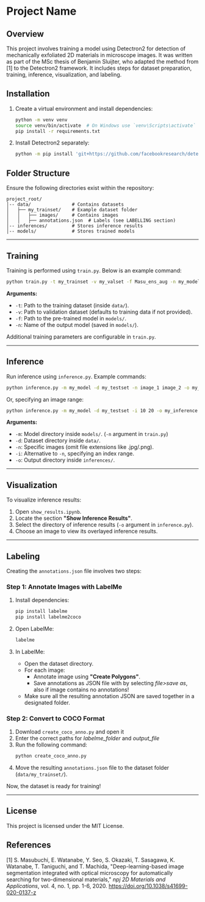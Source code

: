 # Project Name

## Overview
This project involves training a model using Detectron2 for detection of mechanically exfoliated 2D materials in microscope images. It was written as part of the MSc thesis of Benjamin Sluijter, who adapted the method from [1] to the Detectron2 framework. 
It includes steps for dataset preparation, training, inference, visualization, and labeling.

## Installation

1. Create a virtual environment and install dependencies:
   ```sh
   python -m venv venv
   source venv/bin/activate  # On Windows use `venv\Scripts\activate`
   pip install -r requirements.txt
   ```

2. Install Detectron2 separately:
   ```sh
   python -m pip install 'git+https://github.com/facebookresearch/detectron2.git'
   ```

## Folder Structure
Ensure the following directories exist within the repository:

```
project_root/
│-- data/               # Contains datasets
│   ├── my_trainset/    # Example dataset folder
│   │   ├── images/     # Contains images
│   │   ├── annotations.json  # Labels (see LABELLING section)
│-- inferences/         # Stores inference results
│-- models/             # Stores trained models
```

---
## Training

Training is performed using `train.py`. Below is an example command:

```sh
python train.py -t my_trainset -v my_valset -f Masu_ens_aug -n my_model
```

**Arguments:**
- `-t`: Path to the training dataset (inside `data/`).
- `-v`: Path to validation dataset (defaults to training data if not provided).
- `-f`: Path to the pre-trained model in `models/`.
- `-n`: Name of the output model (saved in `models/`).

Additional training parameters are configurable in `train.py`.

---
## Inference

Run inference using `inference.py`. Example commands:

```sh
python inference.py -m my_model -d my_testset -n image_1 image_2 -o my_inference
```
Or, specifying an image range:
```sh
python inference.py -m my_model -d my_testset -i 10 20 -o my_inference
```

**Arguments:**
- `-m`: Model directory inside `models/`. (`-n` argument in `train.py`)
- `-d`: Dataset directory inside `data/`.
- `-n`: Specific images (omit file extensions like .jpg/.png).
- `-i`: Alternative to `-n`, specifying an index range.
- `-o`: Output directory inside `inferences/`.

---
## Visualization

To visualize inference results:
1. Open `show_results.ipynb`.
2. Locate the section **"Show Inference Results"**.
3. Select the directory of inference results (`-o` argument in `inference.py`).
4. Choose an image to view its overlayed inference results.

---
## Labeling

Creating the `annotations.json` file involves two steps:

### Step 1: Annotate Images with LabelMe

1. Install dependencies:
   ```sh
   pip install labelme
   pip install labelme2coco
   ```

2. Open LabelMe:
   ```sh
   labelme
   ```
3. In LabelMe:
    - Open the dataset directory.
    - For each image:
        - Annotate image using **"Create Polygons"**.
        - Save annotations as JSON file with by selecting _file>save as_, also if image contains no annotations!
    - Make sure all the resulting annotation JSON are saved together in a designated folder.

### Step 2: Convert to COCO Format

1. Download `create_coco_anno.py` and open it
2. Enter the correct paths for *labelme_folder* and *output_file*
3. Run the following command:
   ```sh
   python create_coco_anno.py
   ```
4. Move the resulting `annotations.json` file to the dataset folder (`data/my_trainset/`).

Now, the dataset is ready for training!

---
## License
This project is licensed under the MIT License.


## References

[1] S. Masubuchi, E. Watanabe, Y. Seo, S. Okazaki, T. Sasagawa, K. Watanabe, T. Taniguchi, and T. Machida, "Deep-learning-based image segmentation integrated with optical microscopy for automatically searching for two-dimensional materials," *npj 2D Materials and Applications*, vol. 4, no. 1, pp. 1-6, 2020. https://doi.org/10.1038/s41699-020-0137-z
